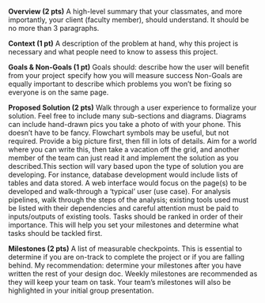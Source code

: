 **Overview (2 pts)**
A high-level summary that your classmates, and more importantly, your client (faculty member), should understand. It should be no more than 3 paragraphs.


**Context (1 pt)**
A description of the problem at hand, why this project is necessary and what people need to know to assess this project.


**Goals & Non-Goals (1 pt)**
Goals should:
describe how the user will benefit from your project 
specify how you will measure success
Non-Goals are equally important to describe which problems you won’t be fixing so everyone is on the same page.


**Proposed Solution (2 pts)**
Walk through a user experience to formalize your solution. Feel free to include many sub-sections and diagrams. Diagrams can include hand-drawn pics you take a photo of with your phone. This doesn’t have to be fancy. Flowchart symbols may be useful, but not required. Provide a big picture first, then fill in lots of details. Aim for a world where you can write this, then take a vacation off the grid, and another member of the team can just read it and implement the solution as you described.This section will vary based upon the type of solution you are developing. For instance, database development would include lists of tables and data stored. A web interface would focus on the page(s) to be developed and walk-through a ‘typical’ user (use case). For analysis pipelines, walk through the steps of the analysis; existing tools used must be listed with their dependencies and careful attention must be paid to inputs/outputs of existing tools. Tasks should be ranked in order of their importance. This will help you set your milestones and determine what tasks should be tackled first.

**Milestones (2 pts)**
A list of measurable checkpoints. This is essential to determine if you are on-track to complete the project or if you are falling behind. My recommendation: determine your milestones after you have written the rest of your design doc. Weekly milestones are recommended as they will keep your team on task. Your team’s milestones will also be highlighted in your initial group presentation.
